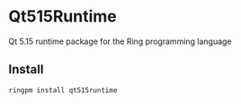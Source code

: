 # Qt515Runtime

Qt 5.15 runtime package for the Ring programming language

## Install

	ringpm install qt515runtime
